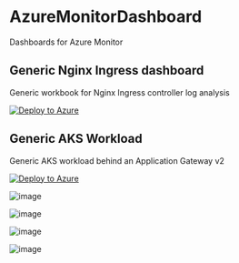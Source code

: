 # AzureMonitorDashboard
Dashboards for Azure Monitor

## Generic Nginx Ingress dashboard


Generic workbook for Nginx Ingress controller log analysis

[![Deploy to Azure](https://aka.ms/deploytoazurebutton)](https://portal.azure.com/#create/Microsoft.Template/uri/https%3A%2F%2Fraw.githubusercontent.com%2Frbickel%2FAzureMonitorDashboard%2Fmain%2FNginxIngressLogs.arm)


## Generic AKS Workload

Generic AKS workload behind an Application Gateway v2

[![Deploy to Azure](https://aka.ms/deploytoazurebutton)](https://portal.azure.com/#create/Microsoft.Template/uri/https%3A%2F%2Fraw.githubusercontent.com%2Frbickel%2FAzureMonitorDashboard%2Fmain%2FGenericAKSWorkload.arm)

![image](https://user-images.githubusercontent.com/11852796/143069872-134c02a4-6fba-4d31-be7b-7ee301770e3f.png)

![image](https://user-images.githubusercontent.com/11852796/143069910-fe3d9b7a-bdd1-402f-b535-918bbf079616.png)

![image](https://user-images.githubusercontent.com/11852796/143069982-5e0a964e-5445-4a14-a76f-fac33dbefcfe.png)

![image](https://user-images.githubusercontent.com/11852796/143070094-e81afb18-6b1c-446c-a686-6190af82a162.png)
